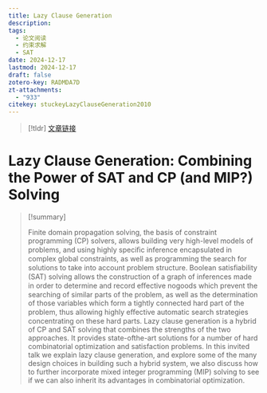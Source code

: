 ```yaml
---
title: Lazy Clause Generation
description: 
tags:
  - 论文阅读
  - 约束求解
  - SAT
date: 2024-12-17
lastmod: 2024-12-17
draft: false
zotero-key: RADMDA7D
zt-attachments:
  - "933"
citekey: stuckeyLazyClauseGeneration2010
---
```

> [!tldr]
> [文章链接](http://link.springer.com/10.1007/978-3-642-13520-0_3)
>  
# Lazy Clause Generation: Combining the Power of SAT and CP (and MIP?) Solving

> [!summary] 
> 
> Finite domain propagation solving, the basis of constraint programming (CP) solvers, allows building very high-level models of problems, and using highly speciﬁc inference encapsulated in complex global constraints, as well as programming the search for solutions to take into account problem structure. Boolean satisﬁability (SAT) solving allows the construction of a graph of inferences made in order to determine and record eﬀective nogoods which prevent the searching of similar parts of the problem, as well as the determination of those variables which form a tightly connected hard part of the problem, thus allowing highly eﬀective automatic search strategies concentrating on these hard parts. Lazy clause generation is a hybrid of CP and SAT solving that combines the strengths of the two approaches. It provides state-ofthe-art solutions for a number of hard combinatorial optimization and satisfaction problems. In this invited talk we explain lazy clause generation, and explore some of the many design choices in building such a hybrid system, we also discuss how to further incorporate mixed integer programming (MIP) solving to see if we can also inherit its advantages in combinatorial optimization.
> 